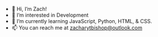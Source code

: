 - 👋 Hi, I’m Zach!
- 👀 I’m interested in Development
- 🌱 I’m currently learning JavaScript, Python, HTML, & CSS.
- 📫 You can reach me at zacharytbishop@outlook.com

<!---
Zyncster/Zyncster is a ✨ special ✨ repository because its `README.md` (this file) appears on your GitHub profile.
You can click the Preview link to take a look at your changes.
--->
